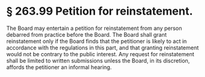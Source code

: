 # § 263.99   Petition for reinstatement.

The Board may entertain a petition for reinstatement from any person debarred from practice before the Board. The Board shall grant reinstatement only if the Board finds that the petitioner is likely to act in accordance with the regulations in this part, and that granting reinstatement would not be contrary to the public interest. Any request for reinstatement shall be limited to written submissions unless the Board, in its discretion, affords the petitioner an informal hearing. 




